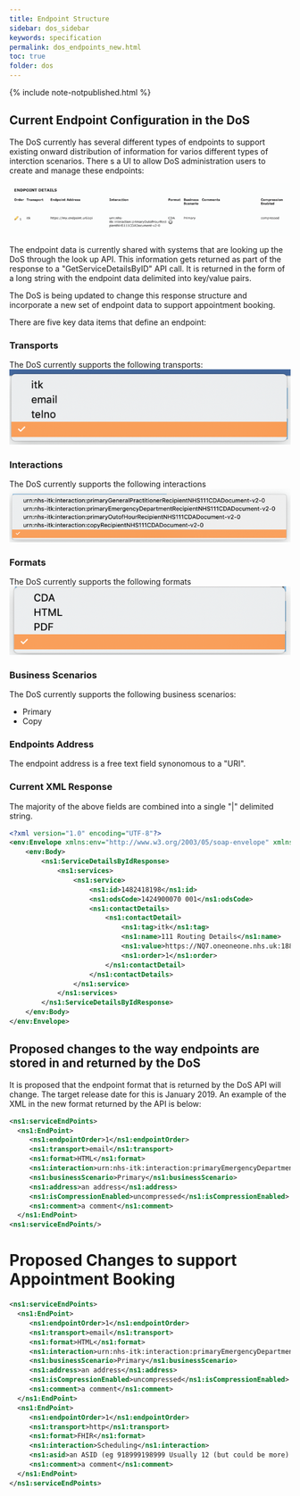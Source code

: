 ```yaml
---
title: Endpoint Structure
sidebar: dos_sidebar
keywords: specification
permalink: dos_endpoints_new.html
toc: true
folder: dos
---
```


{% include note-notpublished.html %}

## Current Endpoint Configuration in the DoS

The DoS currently has several different types of endpoints to support existing onward distribution of information for varios different types of interction scenarios. There s a UI to allow DoS administration users to create and manage these endpoints:

<img src="_pages/functional_spec/dos/img/Current_endpoint_stucture.png">

The endpoint data is currently shared with systems that are looking up the DoS through the look up API. This information gets returned as part of the response to a "GetServiceDetailsByID" API call. It is returned in the form of a long string with the endpoint data delimited into key/value pairs.

The DoS is being updated to change this response structure and incorporate a new set of endpoint data to support appointment booking.

There are five key data items that define an endpoint:

### Transports

The DoS currently supports the following transports:
<img src="_pages/functional_spec/dos/img/transports.png">

### Interactions

The DoS currently supports the following interactions
<img src="_pages/functional_spec/dos/img/interactions.png">

### Formats

The DoS currently supports the following formats
<img src="_pages/functional_spec/dos/img/formats.png">

### Business Scenarios

The DoS currently supports the following business scenarios:
* Primary
* Copy

### Endpoints Address

The endpoint address is a free text field synonomous to a "URI".

### Current XML Response

The majority of the above fields are combined into a single "\|" delimited string.

```xml
<?xml version="1.0" encoding="UTF-8"?>
<env:Envelope xmlns:env="http://www.w3.org/2003/05/soap-envelope" xmlns:ns1="https://nww.pathwaysdos.nhs.uk/app/api/webservices">
    <env:Body>
        <ns1:ServiceDetailsByIdResponse>
            <ns1:services>
                <ns1:service>
                    <ns1:id>1482418198</ns1:id>
                    <ns1:odsCode>1424900070 001</ns1:odsCode>
                    <ns1:contactDetails>
                        <ns1:contactDetail>
                            <ns1:tag>itk</ns1:tag>
                            <ns1:name>111 Routing Details</ns1:name>
                            <ns1:value>https://NQ7.oneoneone.nhs.uk:1880/NHS111/NHS111v2.svc\|urn:nhs-itk:interaction:primaryOutofHourRecipientNHS111CDADocument-v2-0\|CDA\|Primary\|\|uncompressed</ns1:value>
                            <ns1:order>1</ns1:order>
                        </ns1:contactDetail>
                    </ns1:contactDetails>
                </ns1:service>
            </ns1:services>
        </ns1:ServiceDetailsByIdResponse>
    </env:Body>
</env:Envelope>
```

## Proposed changes to the way endpoints are stored in and returned by the DoS

It is proposed that the endpoint format that is returned by the DoS API will change. The target release date for this is January 2019.
An example of the XML in the new format returned by the API is below:

```xml
<ns1:serviceEndPoints>
  <ns1:EndPoint>
     <ns1:endpointOrder>1</ns1:endpointOrder>
     <ns1:transport>email</ns1:transport>
     <ns1:format>HTML</ns1:format>
     <ns1:interaction>urn:nhs-itk:interaction:primaryEmergencyDepartmentRecipientNHS111CDADocument-v2-0</ns1:interaction>
     <ns1:businessScenario>Primary</ns1:businessScenario>
     <ns1:address>an address</ns1:address>
     <ns1:isCompressionEnabled>uncompressed</ns1:isCompressionEnabled>
     <ns1:comment>a comment</ns1:comment>
  </ns1:EndPoint>
<ns1:serviceEndPoints/>
```

# Proposed Changes to support Appointment Booking

```xml
<ns1:serviceEndPoints>
  <ns1:EndPoint>
     <ns1:endpointOrder>1</ns1:endpointOrder>
     <ns1:transport>email</ns1:transport>
     <ns1:format>HTML</ns1:format>
     <ns1:interaction>urn:nhs-itk:interaction:primaryEmergencyDepartmentRecipientNHS111CDADocument-v2-0</ns1:interaction>
     <ns1:businessScenario>Primary</ns1:businessScenario>
     <ns1:address>an address</ns1:address>
     <ns1:isCompressionEnabled>uncompressed</ns1:isCompressionEnabled>
     <ns1:comment>a comment</ns1:comment>
  </ns1:EndPoint>
  <ns1:EndPoint>
     <ns1:endpointOrder>1</ns1:endpointOrder>
     <ns1:transport>http</ns1:transport>
     <ns1:format>FHIR</ns1:format>
     <ns1:interaction>Scheduling</ns1:interaction>
     <ns1:asid>an ASID (eg 918999198999 Usually 12 (but could be more) digits, stored as a string)</ns1:asid>
     <ns1:comment>a comment</ns1:comment>
  </ns1:EndPoint>
</ns1:serviceEndPoints>
```
